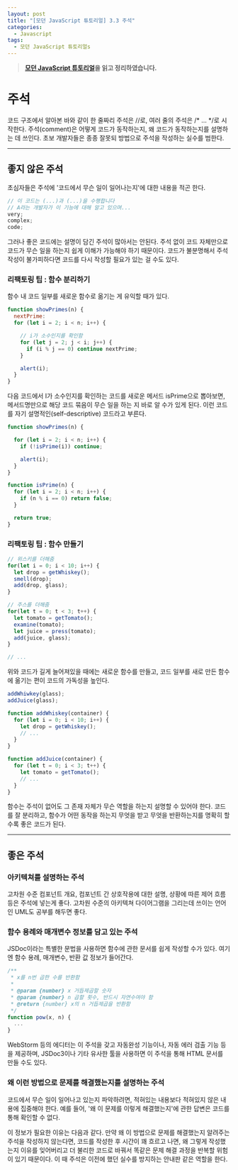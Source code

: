 ```yaml
---
layout: post
title: "[모던 JavaScript 튜토리얼] 3.3 주석"
categories:
  - Javascript
tags:
  - 모던 JavaScript 튜토리얼s
---
```


> **[모던 JavaScript 튜토리얼](https://ko.javascript.info/)을 읽고 정리하였습니다.**

# 주석

코드 구조에서 알아본 바와 같이 한 줄짜리 주석은 //로, 여러 줄의 주석은 /* ... */로 시작한다. 주석(comment)은 어떻게 코드가 동작하는지, 왜 코드가 동작하는지를 설명하는 데 쓰인다. 초보 개발자들은 종종 잘못되 방법으로 주석을 작성하는 실수를 범한다.

___

## 좋지 않은 주석

초심자들은 주석에 '코드에서 무슨 일이 일어나는지'에 대한 내용을 적곤 한다.

```javascript
// 이 코드는 (...)과 (...)을 수행합니다
// A라는 개발자가 이 기능에 대해 알고 있으며...
very;
complex;
code;
```

그러나 좋은 코드에는 설명이 담긴 주석이 많아서는 안된다. 주석 없이 코드 자체만으로 코드가 무슨 일을 하는지 쉽게 이해가 가능해야 하기 때문이다. 코드가 불분명해서 주석 작성이 불가피하다면 코드를 다시 작성할 필요가 있는 걸 수도 있다.

### 리팩토링 팁 : 함수 분리하기

함수 내 코드 일부를 새로운 함수로 옮기는 게 유익할 때가 있다. 

```javascript
function showPrimes(n) {
  nextPrime:
  for (let i = 2; i < n; i++) {

    // i가 소수인지를 확인함
    for (let j = 2; j < i; j++) {
      if (i % j == 0) continue nextPrime;
    }

    alert(i);
  }
}
```

다음 코드에서 I가 소수인지를 확인하는 코드를 새로운 메서드 isPrime으로 뽑아보면, 메서드명만으로 해당 코드 묶음이 무슨 일을 하는 지 바로 알 수가 있게 된다. 이런 코드를 자기 설명적인(self-descriptive) 코드라고 부른다.

```javascript
function showPrimes(n) {

  for (let i = 2; i < n; i++) {
    if (!isPrime(i)) continue;

    alert(i);
  }
}

function isPrime(n) {
  for (let i = 2; i < n; i++) {
    if (n % i == 0) return false;
  }

  return true;
}
```

### 리팩토링 팁 : 함수 만들기

```javascript
// 위스키를 더해줌
for(let i = 0; i < 10; i++) {
  let drop = getWhiskey();
  smell(drop);
  add(drop, glass);
}

// 주스를 더해줌
for(let t = 0; t < 3; t++) {
  let tomato = getTomato();
  examine(tomato);
  let juice = press(tomato);
  add(juice, glass);
}

// ...
```

위와 코드가 길게 늘어져있을 때에는 새로운 함수를 만들고, 코드 일부를 새로 만든 함수에 옮기는 편이 코드의 가독성을 높인다.

```javascript
addWhiwkey(glass);
addJuice(glass);

function addWhiskey(container) {
  for (let i = 0; i < 10; i++) {
    let drop = getWhiskey();
    // ...
  }
}

function addJuice(container) {
  for (let t = 0; i < 3; t++) {
    let tomato = getTomato();
    // ...
  }
}
```

함수는 주석이 없어도 그 존재 자체가 무슨 역할을 하는지 설명할 수 있어야 한다. 코드를 잘 분리하고, 함수가 어떤 동작을 하는지 무엇을 받고 무엇을 반환하는지를 명확히 할수록 좋은 코드가 된다.

___

## 좋은 주석

### 아키텍쳐를 설명하는 주석

고차원 수준 컴포넌트 개요, 컴포넌트 간 상호작용에 대한 설명, 상황에 따른 제어 흐름 등은 주석에 넣는게 좋다. 고차원 수준의 아키텍쳐 다이어그램을 그리는데 쓰이는 언어인 UML도 공부를 해두면 좋다.

### 함수 용례와 매개변수 정보를 담고 있는 주석

JSDoc이라는 특별한 문법을 사용하면 함수에 관한 문서를 쉽게 작성할 수가 있다. 여기엔 함수 용례, 매개변수, 반환 값 정보가 들어간다.

```javascript
/**
 * x를 n번 곱한 수를 반환함
 *
 * @param {number} x 거듭제곱할 숫자
 * @param {number} n 곱할 횟수, 반드시 자연수여야 함
 * @return {number} x의 n 거듭제곱을 반환함
 */
function pow(x, n) {
  ...
}
```

WebStorm 등의 에디터는 이 주석을 갖고 자동완성 기능이나, 자동 에러 검출 기능 등을 제공하며, JSDoc3이나 기타 유사한 툴을 사용하면 이 주석을 통해 HTML 문서를 만들 수도 있다.

### 왜 이런 방법으로 문제를 해결했는지를 설명하는 주석

코드에서 무슨 일이 일어나고 있는지 파악하려면, 적혀있는 내용보다 적혀있지 않은 내용에 집중해야 한다. 예를 들어, '왜 이 문제를 이렇게 해결했는지'에 관한 답변은 코드를 통해 확인할 수 없다.

이 정보가 필요한 이유는 다음과 같다. 만약 왜 이 방법으로 문제를 해결했는지 알려주는 주석을 작성하지 않는다면, 코드를 작성한 후 시간이 꽤 흐르고 나면, 왜 그렇게 작성했는지 이유를 잊어버리고 더 불리한 코드로 바꿔서 똑같은 문제 해결 과정을 반복할 위험이 있기 때문이다. 이 때 주석은 이전에 했던 실수를 방지하는 안내판 같은 역할을 한다.